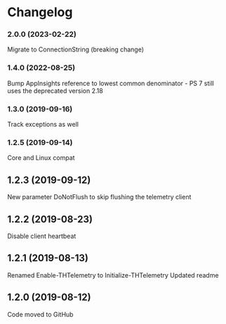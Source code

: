 # Changelog

### 2.0.0 (2023-02-22)
Migrate to ConnectionString (breaking change)

### 1.4.0 (2022-08-25)
Bump AppInsights reference to lowest common denominator - PS 7 still uses the deprecated version 2.18
### 1.3.0 (2019-09-16)
Track exceptions as well

### 1.2.5 (2019-09-14)
Core and Linux compat

## 1.2.3 (2019-09-12)
New parameter DoNotFlush to skip flushing the telemetry client

## 1.2.2 (2019-08-23)
Disable client heartbeat

## 1.2.1 (2019-08-13)
Renamed Enable-THTelemetry to Initialize-THTelemetry
Updated readme

## 1.2.0 (2019-08-12)
Code moved to GitHub
